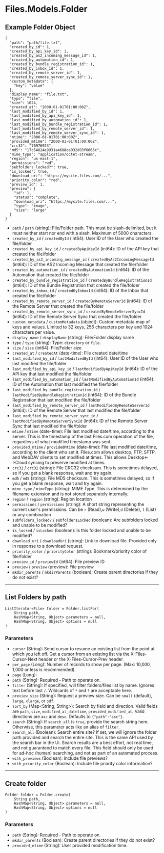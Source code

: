 # Files.Models.Folder

## Example Folder Object

```
{
  "path": "path/file.txt",
  "created_by_id": 1,
  "created_by_api_key_id": 1,
  "created_by_as2_incoming_message_id": 1,
  "created_by_automation_id": 1,
  "created_by_bundle_registration_id": 1,
  "created_by_inbox_id": 1,
  "created_by_remote_server_id": 1,
  "created_by_remote_server_sync_id": 1,
  "custom_metadata": {
    "key": "value"
  },
  "display_name": "file.txt",
  "type": "file",
  "size": 1024,
  "created_at": "2000-01-01T01:00:00Z",
  "last_modified_by_id": 1,
  "last_modified_by_api_key_id": 1,
  "last_modified_by_automation_id": 1,
  "last_modified_by_bundle_registration_id": 1,
  "last_modified_by_remote_server_id": 1,
  "last_modified_by_remote_server_sync_id": 1,
  "mtime": "2000-01-01T01:00:00Z",
  "provided_mtime": "2000-01-01T01:00:00Z",
  "crc32": "70976923",
  "md5": "17c54824e9931a4688ca032d03f6663c",
  "mime_type": "application/octet-stream",
  "region": "us-east-1",
  "permissions": "rwd",
  "subfolders_locked?": true,
  "is_locked": true,
  "download_uri": "https://mysite.files.com/...",
  "priority_color": "red",
  "preview_id": 1,
  "preview": {
    "id": 1,
    "status": "complete",
    "download_uri": "https://mysite.files.com/...",
    "type": "image",
    "size": "large"
  }
}
```

* `path` / `path`  (string): File/Folder path. This must be slash-delimited, but it must neither start nor end with a slash. Maximum of 5000 characters.
* `created_by_id` / `createdById`  (int64): User ID of the User who created the file/folder
* `created_by_api_key_id` / `createdByApiKeyId`  (int64): ID of the API key that created the file/folder
* `created_by_as2_incoming_message_id` / `createdByAs2IncomingMessageId`  (int64): ID of the AS2 Incoming Message that created the file/folder
* `created_by_automation_id` / `createdByAutomationId`  (int64): ID of the Automation that created the file/folder
* `created_by_bundle_registration_id` / `createdByBundleRegistrationId`  (int64): ID of the Bundle Registration that created the file/folder
* `created_by_inbox_id` / `createdByInboxId`  (int64): ID of the Inbox that created the file/folder
* `created_by_remote_server_id` / `createdByRemoteServerId`  (int64): ID of the Remote Server that created the file/folder
* `created_by_remote_server_sync_id` / `createdByRemoteServerSyncId`  (int64): ID of the Remote Server Sync that created the file/folder
* `custom_metadata` / `customMetadata`  (object): Custom metadata map of keys and values. Limited to 32 keys, 256 characters per key and 1024 characters per value.
* `display_name` / `displayName`  (string): File/Folder display name
* `type` / `type`  (string): Type: `directory` or `file`.
* `size` / `size`  (int64): File/Folder size
* `created_at` / `createdAt`  (date-time): File created date/time
* `last_modified_by_id` / `lastModifiedById`  (int64): User ID of the User who last modified the file/folder
* `last_modified_by_api_key_id` / `lastModifiedByApiKeyId`  (int64): ID of the API key that last modified the file/folder
* `last_modified_by_automation_id` / `lastModifiedByAutomationId`  (int64): ID of the Automation that last modified the file/folder
* `last_modified_by_bundle_registration_id` / `lastModifiedByBundleRegistrationId`  (int64): ID of the Bundle Registration that last modified the file/folder
* `last_modified_by_remote_server_id` / `lastModifiedByRemoteServerId`  (int64): ID of the Remote Server that last modified the file/folder
* `last_modified_by_remote_server_sync_id` / `lastModifiedByRemoteServerSyncId`  (int64): ID of the Remote Server Sync that last modified the file/folder
* `mtime` / `mtime`  (date-time): File last modified date/time, according to the server.  This is the timestamp of the last Files.com operation of the file, regardless of what modified timestamp was sent.
* `provided_mtime` / `providedMtime`  (date-time): File last modified date/time, according to the client who set it.  Files.com allows desktop, FTP, SFTP, and WebDAV clients to set modified at times.  This allows Desktop<->Cloud syncing to preserve modified at times.
* `crc32` / `crc32`  (string): File CRC32 checksum. This is sometimes delayed, so if you get a blank response, wait and try again.
* `md5` / `md5`  (string): File MD5 checksum. This is sometimes delayed, so if you get a blank response, wait and try again.
* `mime_type` / `mimeType`  (string): MIME Type.  This is determined by the filename extension and is not stored separately internally.
* `region` / `region`  (string): Region location
* `permissions` / `permissions`  (string): A short string representing the current user's permissions.  Can be `r` (Read),`w` (Write),`d` (Delete), `l` (List) or any combination
* `subfolders_locked?` / `subfoldersLocked`  (boolean): Are subfolders locked and unable to be modified?
* `is_locked` / `isLocked`  (boolean): Is this folder locked and unable to be modified?
* `download_uri` / `downloadUri`  (string): Link to download file. Provided only in response to a download request.
* `priority_color` / `priorityColor`  (string): Bookmark/priority color of file/folder
* `preview_id` / `previewId`  (int64): File preview ID
* `preview` / `preview`  (preview): File preview
* `mkdir_parents` / `mkdirParents`  (boolean): Create parent directories if they do not exist?


---

## List Folders by path

```
ListIterator<File> folder = Folder.listFor(
    String path, 
    HashMap<String, Object> parameters = null,
    HashMap<String, Object> options = null
)
```

### Parameters

* `cursor` (String): Send cursor to resume an existing list from the point at which you left off.  Get a cursor from an existing list via the X-Files-Cursor-Next header or the X-Files-Cursor-Prev header.
* `per_page` (Long): Number of records to show per page.  (Max: 10,000, 1,000 or less is recommended).
* `page` (Long): 
* `path` (String): Required - Path to operate on.
* `filter` (String): If specified, will filter folders/files list by name. Ignores text before last `/`. Wildcards of `*` and `?` are acceptable here.
* `preview_size` (String): Request a preview size.  Can be `small` (default), `large`, `xlarge`, or `pdf`.
* `sort_by` (Map<String, String>): Search by field and direction. Valid fields are `path`, `size`, `modified_at_datetime`, `provided_modified_at`.  Valid directions are `asc` and `desc`.  Defaults to `{"path":"asc"}`.
* `search` (String): If `search_all` is `true`, provide the search string here.  Otherwise, this parameter acts like an alias of `filter`.
* `search_all` (Boolean): Search entire site?  If set, we will ignore the folder path provided and search the entire site.  This is the same API used by the search bar in the UI.  Search results are a best effort, not real time, and not guaranteed to match every file.  This field should only be used for ad-hoc (human) searching, and not as part of an automated process.
* `with_previews` (Boolean): Include file previews?
* `with_priority_color` (Boolean): Include file priority color information?


---

## Create folder

```
Folder folder = Folder.create(
    String path, 
    HashMap<String, Object> parameters = null,
    HashMap<String, Object> options = null
)
```

### Parameters

* `path` (String): Required - Path to operate on.
* `mkdir_parents` (Boolean): Create parent directories if they do not exist?
* `provided_mtime` (String): User provided modification time.
